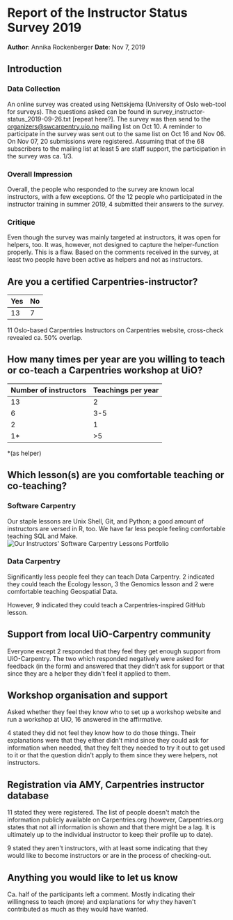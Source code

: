 # Report of the Instructor Status Survey 2019

**Author**: Annika Rockenberger
**Date**: Nov 7, 2019

## Introduction

### Data Collection

An online survey was created using Nettskjema (University of Oslo web-tool for surveys). The questions asked can be found in survey_instructor-status_2019-09-26.txt [repeat here?]. The survey was then send to the organizers@swcarpentry.uio.no mailing list on Oct 10. A reminder to participate in the survey was sent out to the same list on Oct 16 and Nov 06. On Nov 07, 20 submissions were registered. Assuming that of the 68 subscribers to the mailing list at least 5 are staff support, the participation in the survey was ca. 1/3.

### Overall Impression

Overall, the people who responded to the survey are known local instructors, with a few exceptions. Of the 12 people who participated in the instructor training in summer 2019, 4 submitted their answers to the survey.

### Critique

Even though the survey was mainly targeted at instructors, it was open for helpers, too. It was, however, not designed to capture the helper-function properly. This is a flaw. Based on the comments received in the survey, at least two people have been active as helpers and not as instructors.

## Are you a certified Carpentries-instructor?

|Yes|No|
|---|---|
|13|7|

11 Oslo-based Carpentries Instructors on Carpentries website, cross-check revealed ca. 50% overlap.

## How many times per year are you willing to teach or co-teach a Carpentries workshop at UiO?

|Number of instructors|Teachings per year|
|---|---|
|13|2|
|6|3-5|
|2|1|
|1*|>5|

*(as helper)

## Which lesson(s) are you comfortable teaching or co-teaching?

### Software Carpentry

Our staple lessons are Unix Shell, Git, and Python; a good amount of instructors are versed in R, too. We have far less people feeling comfortable teaching SQL and Make.
![Our Instructors' Software Carpentry Lessons Portfolio](/image_instructor-status-survey_lessons.png)

### Data Carpentry

Significantly less people feel they can teach Data Carpentry. 2 indicated they could teach the Ecology lesson, 3 the Genomics lesson and 2 were comfortable teaching Geospatial Data.

However, 9 indicated they could teach a Carpentries-inspired GitHub lesson.

## Support from local UiO-Carpentry community

Everyone except 2 responded that they feel they get enough support from UiO-Carpentry. The two which responded negatively were asked for feedback (in the form) and answered that they didn't ask for support or that since they are a helper they didn't feel it applied to them.

## Workshop organisation and support

Asked whether they feel they know who to set up a workshop website and run a workshop at UiO, 16 answered in the affirmative.

4 stated they did not feel they know how to do those things. Their explanations were that they either didn't mind since they could ask for information when needed, that they felt they needed to try it out to get used to it or that the question didn't apply to them since they were helpers, not instructors.

## Registration via AMY, Carpentries instructor database

11 stated they were registered. The list of people doesn't match the information publicly available on Carpentries.org (however, Carpentries.org states that not all information is shown and that there might be a lag. It is ultimately up to the individual instructor to keep their profile up to date).

9 stated they aren't instructors, with at least some indicating that they would like to become instructors or are in the process of checking-out.

## Anything you would like to let us know

Ca. half of the participants left a comment. Mostly indicating their willingness to teach (more) and explanations for why they haven't contributed as much as they would have wanted.
